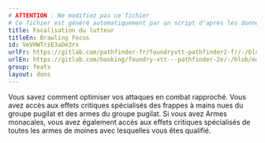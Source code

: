 ```yaml
---
# ATTENTION : Ne modifiez pas ce fichier
# Ce fichier est généré automatiquement par un script d'après les données du module Foundry VTT officiel et de sa traduction
title: Focalisation du lutteur
titleEn: Brawling Focus
id: VeVHWTrzE3aDm3rx
urlFr: https://gitlab.com/pathfinder-fr/foundryvtt-pathfinder2-fr/-/blob/master/data/feats/VeVHWTrzE3aDm3rx.htm
urlEn: https://gitlab.com/hooking/foundry-vtt---pathfinder-2e/-/blob/master/packs/data/feats.db/brawling-focus.json
group: feats
layout: dons
---
```

Vous savez comment optimiser vos attaques en combat rapproché. Vous avez accès aux effets critiques spécialisés des frappes à mains nues du groupe pugilat et des armes du groupe pugilat. Si vous avez Armes monacales, vous avez également accès aux effets critiques spécialisés de toutes les armes de moines avec lesquelles vous êtes qualifié.


